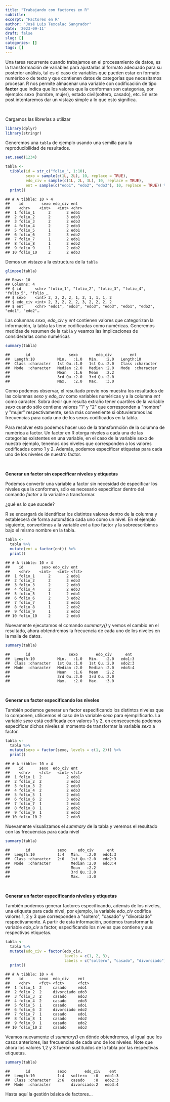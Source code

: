 ```yaml
---
title: "Trabajando con factores en R"
subtitle:
excerpt: "Factores en R"
author: "José Luis Texcalac Sangrador"
date: '2023-09-11'
draft: false
slug: []
categories: []
tags: []
---
```


Una tarea recurrente cuando trabajamos en el procesamiento de datos, es la transformación de variables para ajustarlas al formato adecuado para su posterior análisis, tal es el caso de variables que pueden estar en formato numérico o de texto y que contienen datos de categorías que necesitamos procesar. R nos permite almacenar una variable con codificación de tipo **factor** que indica que los valores que la conforman son categorías, por ejemplo: sexo (hombre, mujer), estado civil(soltero, casado), etc. En este post intentaremos dar un vistazo simple a lo que esto significa.

&nbsp;

Cargamos las librerías a utilizar


``` r
library(dplyr)
library(stringr)
```

Generemos una `tabla` de ejemplo usando una semilla para la reproducibilidad de 
resultados.


``` r
set.seed(1234)

tabla <- 
  tibble(id = str_c("folio_", 1:10), 
         sexo = sample(c(1L, 2L), 10, replace = TRUE), 
         edo_civ = sample(c(1L, 2L, 3L), 10, replace = TRUE), 
         ent = sample(c("edo1", "edo2", "edo3"), 10, replace = TRUE)) %>% 
  print()
```

```
## # A tibble: 10 × 4
##    id        sexo edo_civ ent  
##    <chr>    <int>   <int> <chr>
##  1 folio_1      2       2 edo1 
##  2 folio_2      2       3 edo3 
##  3 folio_3      2       2 edo3 
##  4 folio_4      2       2 edo3 
##  5 folio_5      1       2 edo1 
##  6 folio_6      2       3 edo2 
##  7 folio_7      1       2 edo1 
##  8 folio_8      1       2 edo2 
##  9 folio_9      1       2 edo2 
## 10 folio_10     2       2 edo3
```

Demos un vistazo a la estructura de la `tabla`


``` r
glimpse(tabla)
```

```
## Rows: 10
## Columns: 4
## $ id      <chr> "folio_1", "folio_2", "folio_3", "folio_4", "folio_5", "folio_…
## $ sexo    <int> 2, 2, 2, 2, 1, 2, 1, 1, 1, 2
## $ edo_civ <int> 2, 3, 2, 2, 2, 3, 2, 2, 2, 2
## $ ent     <chr> "edo1", "edo3", "edo3", "edo3", "edo1", "edo2", "edo1", "edo2"…
```

Las columnas *sexo*, *edo_civ* y *ent* contienen valores que categorizan la 
información, la tabla las tiene codificadas como numéricas. Generemos medidas de 
resumen de la `tabla` y veamos las implicaciones de considerarlas como numéricas


``` r
summary(tabla)
```

```
##       id                 sexo        edo_civ        ent           
##  Length:10          Min.   :1.0   Min.   :2.0   Length:10         
##  Class :character   1st Qu.:1.0   1st Qu.:2.0   Class :character  
##  Mode  :character   Median :2.0   Median :2.0   Mode  :character  
##                     Mean   :1.6   Mean   :2.2                     
##                     3rd Qu.:2.0   3rd Qu.:2.0                     
##                     Max.   :2.0   Max.   :3.0
```

Como podemos observar, el resultado previo nos muestra los resultados de las 
columnas *sexo* y *edo_civ* como variables numéricas y a la columna *ent* como 
caracter. Sobra decir que resulta extraño tener cuartiles de la variable *sexo* 
cuando sólo contiene valores "1" y "2" que corresponden a "hombre" y "mujer" 
respectivamente, sería más conveniente si obtuvieramos las frecuencias para cada 
uno de los sexos codificados en la tabla.

Para resolver esto podemos hacer uso de la transformción de la columna de 
numérica a factor. Un factor en R otorga niveles a cada una de las categorías 
existentes en una variable, en el caso de la variable sexo de nuestro ejemplo, 
tenemos dos niveles que corresponden a los valores codificados como 1 y 2. 
Además, podemos especificar etiquetas para cada uno de los niveles de nuestro factor.

&nbsp;

**Generar un factor sin especificar niveles y etiquetas**

Podemos convertir una variable a factor sin necesidad de especificar los niveles 
que la conforman, sólo es necesario especificar dentro del comando _factor_ a la 
variable a transformar.

¿qué es lo que sucede?

R se encargará de identificar los distintos valores dentro de la columna y 
establecerá de forma automática cada uno como un nivel. En el ejemplo siguiente, 
convertimos a la variable _ent_ a tipo factor y la sobreescribimos bajo el mismo 
nombre en la tabla.


``` r
tabla <- 
  tabla %>% 
  mutate(ent = factor(ent)) %>% 
  print()
```

```
## # A tibble: 10 × 4
##    id        sexo edo_civ ent  
##    <chr>    <int>   <int> <fct>
##  1 folio_1      2       2 edo1 
##  2 folio_2      2       3 edo3 
##  3 folio_3      2       2 edo3 
##  4 folio_4      2       2 edo3 
##  5 folio_5      1       2 edo1 
##  6 folio_6      2       3 edo2 
##  7 folio_7      1       2 edo1 
##  8 folio_8      1       2 edo2 
##  9 folio_9      1       2 edo2 
## 10 folio_10     2       2 edo3
```

Nuevamente ejecutamos el comando _summary()_ y vemos el cambio en el resultado,
ahora obtendremos la frecuencia de cada uno de los niveles en la malla de datos.


``` r
summary(tabla)
```

```
##       id                 sexo        edo_civ      ent   
##  Length:10          Min.   :1.0   Min.   :2.0   edo1:3  
##  Class :character   1st Qu.:1.0   1st Qu.:2.0   edo2:3  
##  Mode  :character   Median :2.0   Median :2.0   edo3:4  
##                     Mean   :1.6   Mean   :2.2           
##                     3rd Qu.:2.0   3rd Qu.:2.0           
##                     Max.   :2.0   Max.   :3.0
```

&nbsp;

**Generar un factor especificando los niveles**

También podemos generar un factor especificando los distintos niveles que lo
componen, utilicemos el caso de la variable *sexo* para ejemplificarlo. La
variable _sexo_ está codificada con valores 1 y 2, en consecuencia podemos 
especificar dichos niveles al momento de transformar la variable _sexo_ a factor.


``` r
tabla <- 
  tabla %>% 
  mutate(sexo = factor(sexo, levels = c(1, 2))) %>% 
  print()
```

```
## # A tibble: 10 × 4
##    id       sexo  edo_civ ent  
##    <chr>    <fct>   <int> <fct>
##  1 folio_1  2           2 edo1 
##  2 folio_2  2           3 edo3 
##  3 folio_3  2           2 edo3 
##  4 folio_4  2           2 edo3 
##  5 folio_5  1           2 edo1 
##  6 folio_6  2           3 edo2 
##  7 folio_7  1           2 edo1 
##  8 folio_8  1           2 edo2 
##  9 folio_9  1           2 edo2 
## 10 folio_10 2           2 edo3
```

Nuevamente visualizamos el _summary_ de la tabla y veremos el resultado con las 
frecuencias para cada nivel


``` r
summary(tabla)
```

```
##       id            sexo     edo_civ      ent   
##  Length:10          1:4   Min.   :2.0   edo1:3  
##  Class :character   2:6   1st Qu.:2.0   edo2:3  
##  Mode  :character         Median :2.0   edo3:4  
##                           Mean   :2.2           
##                           3rd Qu.:2.0           
##                           Max.   :3.0
```

&nbsp;

**Generar un factor especificando niveles y etiquetas**

También podemos generar factores especificando, además de los niveles, una
etiqueta para cada nivel, por ejemplo, la variable *edo_civ* codifica
valores 1, 2 y 3 que corresponden a "soltero", "casado" y "divorciado"
respectivamente. A partir de esta información, podemos transformar la variable
*edo_civ* a factor, especificando los niveles que contiene y sus respectivas
etiquetas.


``` r
tabla <- 
  tabla %>% 
  mutate(edo_civ = factor(edo_civ, 
                          levels = c(1, 2, 3), 
                          labels = c("soltero", "casado", "divorciado"))) %>% 
  print()
```

```
## # A tibble: 10 × 4
##    id       sexo  edo_civ    ent  
##    <chr>    <fct> <fct>      <fct>
##  1 folio_1  2     casado     edo1 
##  2 folio_2  2     divorciado edo3 
##  3 folio_3  2     casado     edo3 
##  4 folio_4  2     casado     edo3 
##  5 folio_5  1     casado     edo1 
##  6 folio_6  2     divorciado edo2 
##  7 folio_7  1     casado     edo1 
##  8 folio_8  1     casado     edo2 
##  9 folio_9  1     casado     edo2 
## 10 folio_10 2     casado     edo3
```

Veamos nuevamente el *summary()* en dónde obtendremos, al igual que los casos
anteriores, las frecuencias de cada uno de los niveles. Note que ahora los
valores 1,2 y 3 fueron sustituidos de la tabla por las respectivas etiquetas.


``` r
summary(tabla)
```

```
##       id            sexo        edo_civ    ent   
##  Length:10          1:4   soltero   :0   edo1:3  
##  Class :character   2:6   casado    :8   edo2:3  
##  Mode  :character         divorciado:2   edo3:4
```

Hasta aquí la gestión básica de factores...

